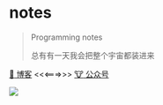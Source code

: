 # notes

> Programming notes
>
> 总有有一天我会把整个宇宙都装进来

[:dog: 博客](https://www.xncoding.com) <<<===>>> [:cow: 公众号](https://mp.weixin.qq.com/s/we61y1DNKabf5pQK2QqCMw)

![](https://xnstatic-1253397658.file.myqcloud.com/20201118_planet.jpg)

